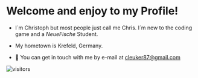 # Welcome and enjoy to my Profile!
- I´m Christoph but most people just call me Chris. I´m new to the coding game and a _NeueFische_ Student.

- My hometown is Krefeld, Germany.

- 💬 You can get in touch with me by e-mail at [cleuker87@gmail.com](mailto:cleuker87@gmail.com)

![visitors](https://visitor-badge.glitch.me/badge?page_id=${ChristophLeuker}.${ChristophLeuker}&left_color=blue&right_color=red)
